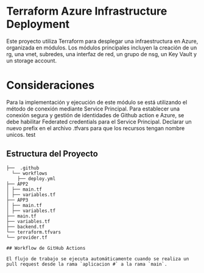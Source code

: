 # Terraform Azure Infrastructure Deployment

Este proyecto utiliza Terraform para desplegar una infraestructura en Azure, organizada en módulos.
Los módulos principales incluyen la creación de un rg, una vnet, subredes, una interfaz de red, un grupo de nsg, un Key Vault y un storage account.

# Consideraciones
Para la implementación y ejecución de este módulo se está utilizando el método de conexión mediante Service Principal.
Para establecer una conexión segura y gestión de identidades de Github action e Azure, se debe habilitar Federated credentials para el Service Principal.
Declarar un nuevo prefix en el archivo .tfvars para que los recursos tengan nombre unicos.
test
## Estructura del Proyecto
```plaintext
├──  .github
  └── workflows
    ├── deploy.yml
├── APP2
│ ├── main.tf
│ ├── variables.tf
├── APP3
│ ├── main.tf
│ ├── variables.tf
├── main.tf
├── variables.tf
├── backend.tf
└── terraform.tfvars
└── provider.tf

## Workflow de GitHub Actions

El flujo de trabajo se ejecuta automáticamente cuando se realiza un pull request desde la rama `aplicacion #` a la rama `main`.
